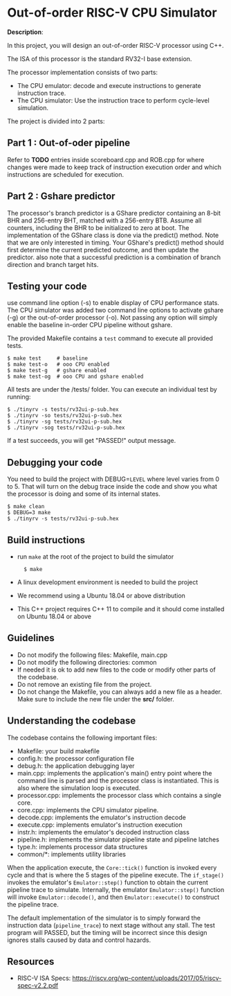 # Out-of-order RISC-V CPU Simulator

**Description**:

In this project, you will design an out-of-order RISC-V processor using
C++. 

The ISA of this processor is the standard RV32-I base extension.

The processor implementation consists of two parts:
* The CPU emulator: decode and execute instructions to generate instruction trace.
* The CPU simulator: Use the instruction trace to perform cycle-level simulation.

The project is divided into 2 parts:

## Part 1 : Out-of-oder pipeline
Refer to **TODO** entries inside scoreboard.cpp and ROB.cpp for where changes were made to keep track of instruction execution order and which instructions are scheduled for execution.

## Part 2 : Gshare predictor
The processor's branch predictor is a GShare predictor containing an 8-bit BHR and 256-entry BHT, matched with a 256-entry BTB.
Assume all counters, including the BHR to be initialized to zero at boot.
The implementation of the GShare class is done via the predict() method.
Note that we are only interested in timing.
Your GShare's predict() method should first determine the current predicted outcome, and then update the predictor.
also note that a successful prediction is a combination of branch direction and branch target hits.

## Testing your code
use command line option (-s) to enable display of CPU performance stats.
The CPU simulator was added two command line options to activate gshare (-g) or the out-of-order processor (-o).
Not passing any option will simply enable the baseline in-order CPU pipeline without gshare.

The provided Makefile contains a `test` command to execute all provided tests.

    $ make test     # baseline
    $ make test-o   # ooo CPU enabled
    $ make test-g   # gshare enabled
    $ make test-og  # ooo CPU and gshare enabled 

All tests are under the /tests/ folder.
You can execute an individual test by running:

    $ ./tinyrv -s tests/rv32ui-p-sub.hex
    $ ./tinyrv -so tests/rv32ui-p-sub.hex
    $ ./tinyrv -sg tests/rv32ui-p-sub.hex
    $ ./tinyrv -sog tests/rv32ui-p-sub.hex

If a test succeeds, you will get "PASSED!" output message.

## Debugging your code
You need to build the project with DEBUG=```LEVEL``` where level varies from 0 to 5.
That will turn on the debug trace inside the code and show you what the processor is doing and some of its internal states.

    $ make clean
    $ DEBUG=3 make
    $ ./tinyrv -s tests/rv32ui-p-sub.hex

## Build instructions
* run ```make``` at the root of the project to build the simulator

        $ make

* A linux development environment is needed to build the project
* We recommend using a Ubuntu 18.04 or above distribution
* This C++ project requires C++ 11 to compile and it should come installed on Ubuntu 18.04 or above

## Guidelines
* Do not modify the following files: Makefile, main.cpp
* Do not modify the following directories: common
* If needed it is ok to add new files to the code or modify other parts of the codebase.
* Do not remove an existing file from the project.
* Do not change the Makefile, you can always add a new file as a header. Make sure to include the new file under the **src/** folder.

## Understanding the codebase
The codebase contains the following important files:
- Makefile: your build makefile
- config.h: the processor configuration file
- debug.h: the application debugging layer
- main.cpp: implements the application's main() entry point where the command line is parsed and the processor class is instantiated. This is also where the simulation loop is executed.
- processor.cpp: implements the processor class which contains a single core.
- core.cpp: implements the CPU simulator pipeline.
- decode.cpp: implements the emulator's instruction decode
- execute.cpp: implements emulator's instruction execution
- instr.h: implements the emulator's decoded instruction class
- pipeline.h: implements the simulator pipeline state and pipeline latches
- type.h: implements processor data structures
- common/*: implements utility libraries

When the application execute, the ```Core::tick()``` function is invoked every cycle and that is where the 5 stages of the pipeline execute. The ```if_stage()``` invokes the emulator's ```Emulator::step()``` function to obtain the current pipeline trace to simulate. Internally, the emulator ```Emulator::step()``` function will invoke ```Emulator::decode()```, and then ```Emulator::execute()``` to construct the pipeline trace.

The default implementation of the simulator is to simply forward the instruction data (```pipeline_trace```) to next stage without any stall. The test program will PASSED, but the timing will be incorrect since this design ignores stalls caused by data and control hazards.

## Resources
* RISC-V ISA Specs: https://riscv.org/wp-content/uploads/2017/05/riscv-spec-v2.2.pdf
